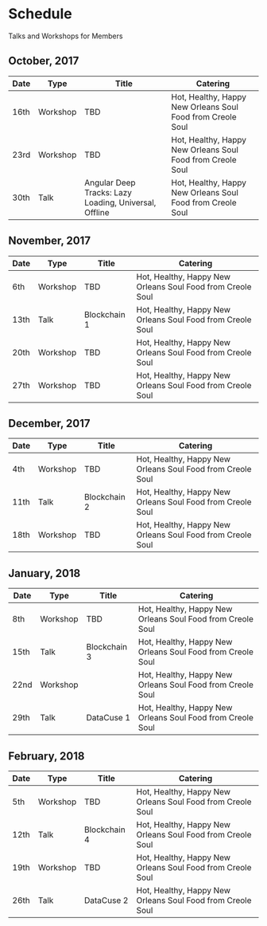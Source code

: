# Schedule
Talks and Workshops for Members

## October, 2017
Date | Type | Title | Catering
--- | --- | --- | ---
16th | Workshop | TBD | Hot, Healthy, Happy New Orleans Soul Food from Creole Soul
23rd | Workshop | TBD | Hot, Healthy, Happy New Orleans Soul Food from Creole Soul
30th | Talk | Angular Deep Tracks: Lazy Loading, Universal, Offline | Hot, Healthy, Happy New Orleans Soul Food from Creole Soul

## November, 2017
Date | Type | Title | Catering
--- | --- | --- | ---
6th  | Workshop | TBD | Hot, Healthy, Happy New Orleans Soul Food from Creole Soul
13th  | Talk | Blockchain 1 | Hot, Healthy, Happy New Orleans Soul Food from Creole Soul
20th  | Workshop | TBD | Hot, Healthy, Happy New Orleans Soul Food from Creole Soul
27th | Workshop | TBD | Hot, Healthy, Happy New Orleans Soul Food from Creole Soul


## December, 2017 
Date | Type | Title | Catering
--- | --- | --- | ---
4th  | Workshop | TBD | Hot, Healthy, Happy New Orleans Soul Food from Creole Soul
11th | Talk | Blockchain 2 | Hot, Healthy, Happy New Orleans Soul Food from Creole Soul
18th  | Workshop | TBD | Hot, Healthy, Happy New Orleans Soul Food from Creole Soul

## January, 2018
Date | Type | Title | Catering
--- | --- | --- | ---
8th  | Workshop | TBD | Hot, Healthy, Happy New Orleans Soul Food from Creole Soul
15th  | Talk | Blockchain 3 | Hot, Healthy, Happy New Orleans Soul Food from Creole Soul
22nd | Workshop |  | Hot, Healthy, Happy New Orleans Soul Food from Creole Soul
29th | Talk  | DataCuse 1 | Hot, Healthy, Happy New Orleans Soul Food from Creole Soul

## February, 2018
Date | Type | Title | Catering
--- | --- | --- | ---
5th | Workshop | TBD | Hot, Healthy, Happy New Orleans Soul Food from Creole Soul
12th | Talk | Blockchain 4 | Hot, Healthy, Happy New Orleans Soul Food from Creole Soul
19th | Workshop | TBD | Hot, Healthy, Happy New Orleans Soul Food from Creole Soul
26th | Talk  | DataCuse 2 | Hot, Healthy, Happy New Orleans Soul Food from Creole Soul
